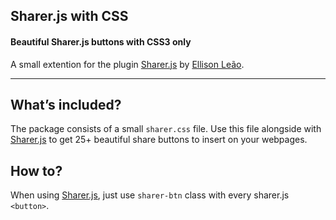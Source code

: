Sharer.js with CSS
-----------------------------------------------------------------------------
#### Beautiful Sharer.js buttons with CSS3 only

A small extention for the plugin [Sharer.js] by [Ellison Leão].

------------------------------------------------------------------------

What’s included?
----------------

The package consists of a small `sharer.css`  file. Use this file alongside with [Sharer.js] to get 25+ beautiful share buttons to insert on your webpages. 

How to?
-------

When using [Sharer.js], just use `sharer-btn` class with every sharer.js `<button>`.

  [Sharer.js]: https://github.com/ellisonleao/sharer.js
  [Ellison Leão]: https://github.com/ellisonleao
